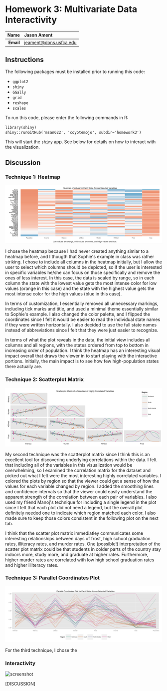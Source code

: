 Homework 3: Multivariate Data Interactivity
==============================

| **Name**  | Jason Ament |
|----------:|:-------------|
| **Email** | jeament@dons.usfca.edu |

## Instructions ##

The following packages must be installed prior to running this code:

- `ggplot2`
- `shiny`
- `GGally`
- `grid`
- `reshape`
- `scales`

To run this code, please enter the following commands in R:

```
library(shiny)
shiny::runGitHub('msan622', 'coyotemojo', subdir='homework3')
```

This will start the `shiny` app. See below for details on how to interact with the visualization.

## Discussion ##

### Technique 1: Heatmap ###

![technique1](heatmap.png)

I chose the heatmap because I had never created anything simlar to a heatmap before, and I thougth that Sophie's example in class was rather striking.  I chose to include all columns in the heatmap initially, but I allow the user to select which columns should be depicted, so if the user is interested in specific variables he/she can focus on those specifically and remove the ones of less interest.  In this case, the data is scaled by range, so in each column the state with the lowest value gets the most intense color for low values (orange in this case) and the state with the highest value gets the most intense color for the high values (blue in this case).

In terms of customization, I essentially removed all unnecessary markings, including tick marks and title, and used a minimal theme essentially similar to Sophie's example.  I also changed the color palette, and I flipped the coordinates since I felt it would be easier to read the individual state names if they were written horizontally.  I also decided to use the full state names instead of abbreviations since I felt that they were just easier to recognize.  

In terms of what the plot reveals in the data, the initial view includes all columns and all regions, with the states ordered from top to bottom in increasing order of population.  I think the heatmap has an interesting visual impact overall that draws the viewer in to start playing with the interactive portions.  Initially, the main impact is to see how few high-population states there actually are.


### Technique 2: Scatterplot Matrix ###

![technique2](scatter.png)

My second technique was the scatterplot matrix since I think this is an excellent tool for discovering underlying correlations within the data.  I felt that including all of the variables in this visualization would be overwhelming, so I examined the correlation matrix for the dataset and picked out what I felt were the most interesting highly correlated variables.  I colored the plots by region so that the viewer could get a sense of how the values for each variable changed by region.  I added the smoothing lines and confidence intervals so that the viewer could easily understand the apparent strength of the correlation between each pair of variables.  I also used my friend Manoj's technique for including a single legend in the plot since I felt that each plot did not need a legend, but the overall plot definitely needed one to indicate which region matched each color.  I also made sure to keep those colors consistent in the following plot on the next tab.

I think that the scatter plot matrix immediatley communicates some interesting relationships between days of frost, high school graduation rates, illiteracy rates, and murder rates.  One (possible!) interpretation of the scatter plot matrix could be that students in colder parts of the country stay indoors more, study more, and graduate at higher rates.  Furthermore, higher murder rates are correlated with low high school graduation rates and higher illiteracy rates.   

### Technique 3: Parallel Coordinates Plot ###

![technique3](parallel.png)

For the third technique, I chose the

### Interactivity ###

![screenshot](screenshot.png)

[DISCUSSION]
